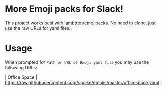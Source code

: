 # More Emoji packs for Slack!

This project works best with [lambtron/emojipacks](https://github.com/lambtron/emojipacks).
No need to clone, just use the raw URLs for yaml files.

# Usage

When prompted for `Path or URL of Emoji yaml file` you may use the following URLs:

| Office Space | https://raw.githubusercontent.com/spoike/emojis/master/officespace.yaml |
